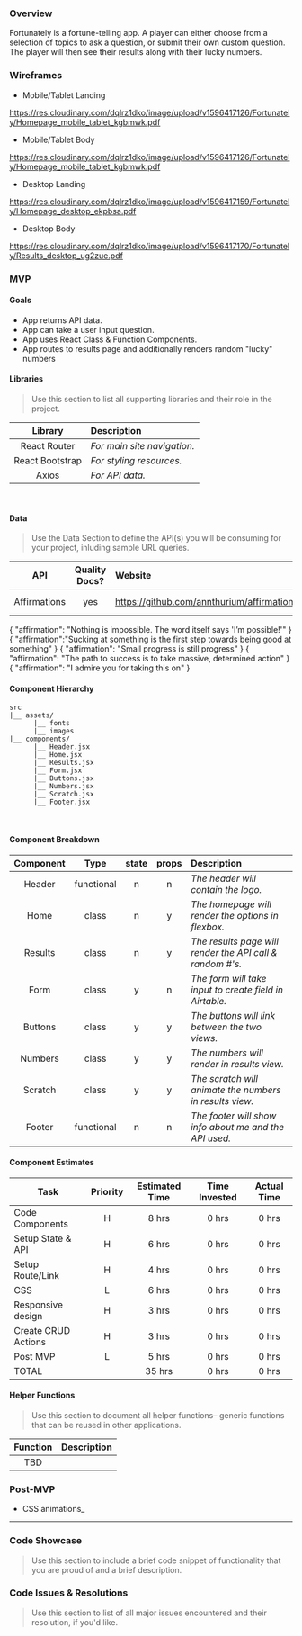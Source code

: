 
### Overview

Fortunately is a fortune-telling app. A player can either choose from a selection of topics to ask a question, or submit their own custom question. 
The player will then see their results along with their lucky numbers. 


### Wireframes

- Mobile/Tablet Landing

https://res.cloudinary.com/dqlrz1dko/image/upload/v1596417126/Fortunately/Homepage_mobile_tablet_kgbmwk.pdf

- Mobile/Tablet Body

https://res.cloudinary.com/dqlrz1dko/image/upload/v1596417126/Fortunately/Homepage_mobile_tablet_kgbmwk.pdf

- Desktop Landing

https://res.cloudinary.com/dqlrz1dko/image/upload/v1596417159/Fortunately/Homepage_desktop_ekpbsa.pdf

- Desktop Body

https://res.cloudinary.com/dqlrz1dko/image/upload/v1596417170/Fortunately/Results_desktop_ug2zue.pdf


### MVP

#### Goals

- App returns API data.
- App can take a user input question.
- App uses React Class & Function Components.
- App routes to results page and additionally renders random "lucky" numbers


#### Libraries

> Use this section to list all supporting libraries and their role in the project.

|     Library        | Description                                |
| :----------------: | :----------------------------------------- |
|   React Router     | _For main site navigation._                |
|   React Bootstrap  | _For styling resources._                   |
|   Axios            | _For API data._                            |

<br>

#### Data

> Use the Data Section to define the API(s) you will be consuming for your project, inluding sample URL queries.

|    API       | Quality Docs? | Website                                   | Sample Query                            |
| :--------:   | :-----------: | :-----------------------------------------| :-------------------------------------- |
| Affirmations |      yes      | https://github.com/annthurium/affirmations| See below                               |

{
    "affirmation": "Nothing is impossible. The word itself says 'I’m possible!'"
}
{
    "affirmation":"Sucking at something is the first step towards being good at something"
}
{
    "affirmation": "Small progress is still progress"
}
{
    "affirmation": "The path to success is to take massive, determined action"
}
{
    "affirmation": "I admire you for taking this on"
}

#### Component Hierarchy

```
src
|__ assets/
      |__ fonts
      |__ images
|__ components/
      |__ Header.jsx
      |__ Home.jsx
      |__ Results.jsx
      |__ Form.jsx
      |__ Buttons.jsx
      |__ Numbers.jsx
      |__ Scratch.jsx
      |__ Footer.jsx
```

<br>

#### Component Breakdown


|  Component   |    Type    | state | props | Description                                                          |
| :----------: | :--------: | :---: | :---: | :------------------------------------------------------------------- |
|    Header    | functional |   n   |   n   | _The header will contain the logo._                                  |
|    Home      |   class    |   n   |   y   | _The homepage will render the options in flexbox._                   |
|    Results   |   class    |   n   |   y   | _The results page will render the API call & random #'s._            |
|    Form      |   class    |   y   |   n   | _The form will take input to create field in Airtable._              |
|    Buttons   |   class    |   y   |   y   | _The buttons will link between the two views._                       |
|    Numbers   |   class    |   y   |   y   | _The numbers will render in results view._                           |
|    Scratch   |   class    |   y   |   y   | _The scratch will animate the numbers in results view._              |
|    Footer    | functional |   n   |   n   | _The footer will show info about me and the API used._               |


#### Component Estimates


| Task                | Priority | Estimated Time | Time Invested | Actual Time |
| ------------------- | :------: | :------------: | :-----------: | :---------: |
| Code Components	  |    H	 |     8 hrs	  |     0 hrs	  |    0 hrs    |
| Setup State & API   |    H     |     6 hrs	  |     0 hrs	  |    0 hrs    |
| Setup Route/Link	  |    H	 |     4 hrs	  |     0 hrs	  |    0 hrs    |
| CSS                 |    L     |     6 hrs      |     0 hrs     |    0 hrs    |
| Responsive design   |    H     |     3 hrs      |     0 hrs     |    0 hrs    |
| Create CRUD Actions |    H     |     3 hrs      |     0 hrs     |    0 hrs    |
| Post MVP            |    L     |     5 hrs      |     0 hrs     |    0 hrs    |
| TOTAL               |          |     35 hrs     |     0 hrs     |    0 hrs    |



#### Helper Functions

> Use this section to document all helper functions– generic functions that can be reused in other applications.

|  Function  | Description                                |
| :--------: | :----------------------------------------- |
| TBD        |                                            |


### Post-MVP

- CSS animations_


***

### Code Showcase

> Use this section to include a brief code snippet of functionality that you are proud of and a brief description.

### Code Issues & Resolutions

> Use this section to list of all major issues encountered and their resolution, if you'd like.
